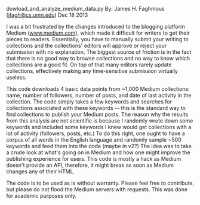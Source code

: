 dowload_and_analyze_medium_data.py
By: James H. Faghmous (jfagh@cs.umn.edu)
Dec 18 2013

I was a bit frustrated by the changes introduced to the blogging platform Medium (www.medium.com), which made it difficult for writers to get their pieces to readers. Essentially, you have to manually submit your writing to collections and the collections' editors will approve or reject your submission with no explanation. The biggest source of friction is in the fact that there is no good way to browse collections and no way to know which collections are a good fit. On top of that many editors rarely update collections, effectively making any time-sensitive submission virtually useless.

This code downloads 4 basic data points from ~1,000 Medium collections: name, number of followers, number of posts, and date of last activity in the collection.
The code simply takes a few keywords and searches for collections associated with these keywords -- this is the standard way to find collections to publish your Medium posts. The reason why the results from this analysis are not scientific is because I randomly wrote down some keywords and included some keywords I knew would get collections with a lot of activity (followers, posts, etc.) To do this right, one ought to have a corpus of all words in the English language and randomly sample ~500 keywords and feed them into the code (maybe in v2?)
The idea was to take a crude look at what's going on in Medium and how one might improve the publishing experience for users. This code is mostly a hack as Medium doesn't provide an API, therefore, it might break as soon as Medium changes any of their HTML.

The code is to be used as is without warranty. Please feel free to contribute, but please do not flood the Medium servers with requests. This was done for academic purposes only.

